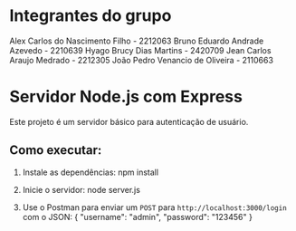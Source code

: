 # Integrantes do grupo

Alex Carlos do Nascimento Filho - 2212063
Bruno Eduardo Andrade Azevedo - 2210639
Hyago Brucy Dias Martins - 2420709
Jean Carlos Araujo Medrado - 2212305
João Pedro Venancio de Oliveira - 2110663

# Servidor Node.js com Express

Este projeto é um servidor básico para autenticação de usuário.

## Como executar:

1. Instale as dependências:
    npm install

2. Inicie o servidor:
    node server.js

3. Use o Postman para enviar um `POST` para `http://localhost:3000/login` com o JSON:
{
  "username": "admin",
  "password": "123456"
}